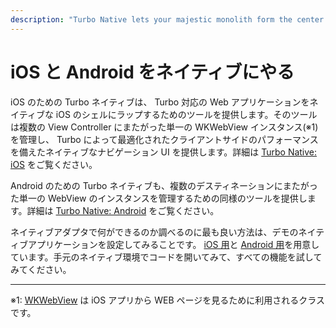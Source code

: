 ```yaml
---
description: "Turbo Native lets your majestic monolith form the center of your native iOS and Android apps, with seamless transitions between web and native sections."
---
```


# iOS と Android をネイティブにやる

iOS のための Turbo ネイティブは、 Turbo 対応の Web アプリケーションをネイティブな iOS のシェルにラップするためのツールを提供します。そのツールは複数の View Controller にまたがった単一の WKWebView インスタンス(※1)を管理し、 Turbo によって最適化されたクライアントサイドのパフォーマンスを備えたネイティブなナビゲーション UI を提供します。詳細は <a href="https://github.com/hotwired/turbo-ios">Turbo Native: iOS</a> をご覧ください。

Android のための Turbo ネイティブも、複数のデスティネーションにまたがった単一の WebView のインスタンスを管理するための同様のツールを提供します。詳細は <a href="https://github.com/hotwired/turbo-android">Turbo Native: Android</a> をご覧ください。

ネイティブアダプタで何ができるのか調べるのに最も良い方法は、デモのネイティブアプリケーションを設定してみることです。 [iOS 用](https://github.com/hotwired/turbo-ios/blob/main/Demo/README.md)と [Android 用](https://github.com/hotwired/turbo-android/blob/main/demo/README.md)を用意しています。手元のネイティブ環境でコードを開いてみて、すべての機能を試してみてください。

-----
※1: [WKWebView](https://developer.apple.com/documentation/webkit/wkwebview) は iOS アプリから WEB ページを見るために利用されるクラスです。

